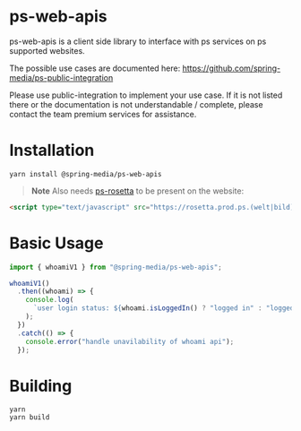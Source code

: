 # ps-web-apis

ps-web-apis is a client side library to interface with ps services on ps supported websites.

The possible use cases are documented here: 
https://github.com/spring-media/ps-public-integration

Please use public-integration to implement your use case. If it is not listed there or the documentation is not understandable / complete, please contact the team premium services for assistance. 


# Installation

`yarn install @spring-media/ps-web-apis`

> **Note** Also needs [ps-rosetta](https://github.com/spring-media/ps-rosetta) to be present on the website:

```html
<script type="text/javascript" src="https://rosetta.prod.ps.(welt|bild).de/ps-rosetta.js"></script>
```

# Basic Usage

```javascript
import { whoamiV1 } from "@spring-media/ps-web-apis";

whoamiV1()
  .then((whoami) => {
    console.log(
      `user login status: ${whoami.isLoggedIn() ? "logged in" : "logged out"}`
    );
  })
  .catch(() => {
    console.error("handle unavilability of whoami api");
  });
```

# Building

```
yarn
yarn build
```
